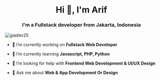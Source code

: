 <h1 align="center">Hi 👋, I'm Arif</h1>
<h3 align="center">I'm a Fullstack developer from Jakarta, Indonesia</h3>

<p align="left"> <img src="https://komarev.com/ghpvc/?username=giadev25&label=Profile%20views&color=0e75b6&style=flat" alt="giadev25" /> </p>

- 🔭 I’m currently working on **Fullstack Web Developer**

- 🌱 I’m currently learning **Javascript, PHP, Python**

- 🤝 I’m looking for help with **Frontend Web Development & UI/UX Design**

- 💬 Ask me about **Web & App Development Or Design**

